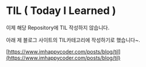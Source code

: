 # TIL ( Today I Learned )

이제 해당 Repository에 TIL 작성하지 않습니다.

아래 제 블로그 사이트의 TIL카테고리에 작성하기로 했습니다~.

[https://www.imhappycoder.com/posts/blog/til](https://www.imhappycoder.com/posts/blog/til)
 